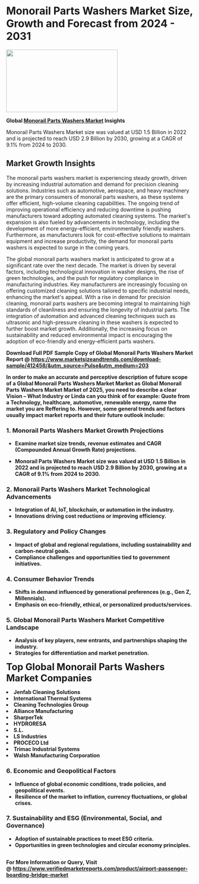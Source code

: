 <H1>Monorail Parts Washers Market Size, Growth and Forecast from 2024 - 2031</H1><img class="aligncenter size-medium wp-image-584254" src="https://thirdeyenews.in/wp-content/uploads/2024/09/Global-Market-Research-300x168.jpeg" alt="" width="300" height="168" /><p><strong>Global&nbsp;<a href="https://www.marketsizeandtrends.com/download-sample/412458/&amp;utm_source=Pulse&amp;utm_medium=203">Monorail Parts Washers Market</a> Insights</strong></p><p>Monorail Parts Washers Market size was valued at USD 1.5 Billion in 2022 and is projected to reach USD 2.9 Billion by 2030, growing at a CAGR of 9.1% from 2024 to 2030.</p><p><h2>Market Growth Insights</h2> <p>The monorail parts washers market is experiencing steady growth, driven by increasing industrial automation and demand for precision cleaning solutions. Industries such as automotive, aerospace, and heavy machinery are the primary consumers of monorail parts washers, as these systems offer efficient, high-volume cleaning capabilities. The ongoing trend of improving operational efficiency and reducing downtime is pushing manufacturers toward adopting automated cleaning systems. The market's expansion is also fueled by advancements in technology, including the development of more energy-efficient, environmentally friendly washers. Furthermore, as manufacturers look for cost-effective solutions to maintain equipment and increase productivity, the demand for monorail parts washers is expected to surge in the coming years.</p> <p><strong></strong></p> <p>The global monorail parts washers market is anticipated to grow at a significant rate over the next decade. The market is driven by several factors, including technological innovation in washer designs, the rise of green technologies, and the push for regulatory compliance in manufacturing industries. Key manufacturers are increasingly focusing on offering customized cleaning solutions tailored to specific industrial needs, enhancing the market's appeal. With a rise in demand for precision cleaning, monorail parts washers are becoming integral to maintaining high standards of cleanliness and ensuring the longevity of industrial parts. The integration of automation and advanced cleaning techniques such as ultrasonic and high-pressure cleaning in these washers is expected to further boost market growth. Additionally, the increasing focus on sustainability and reduced environmental impact is encouraging the adoption of eco-friendly and energy-efficient parts washers.</p> <p><strong></p><p><span class=""><strong>Download Full PDF Sample Copy of Global Monorail Parts Washers Market Report</strong> @ <a href="https://www.marketsizeandtrends.com/download-sample/412458/&amp;utm_source=Pulse&amp;utm_medium=203" target="_blank">https://www.marketsizeandtrends.com/download-sample/412458/&amp;utm_source=Pulse&amp;utm_medium=203</a></span></p><p>In order to make an accurate and perceptive description of future scope of a Global&nbsp;Monorail Parts Washers Market Market as Global&nbsp;Monorail Parts Washers Market Market of 2025, you need to describe a clear Vision &ndash; What Industry or Linda can you think of for example: Quote from a Technology, healthcare, automotive, renewable energy, name the market you are Reffering to. However, some general trends and factors usually impact market reports and their future outlook include:</p><h3>1.&nbsp;<strong>Monorail Parts Washers Market Growth Projections</strong></h3><ul><li>Examine market size trends, revenue estimates and CAGR (Compounded Annual Growth Rate) projections.</li><li><p>Monorail Parts Washers Market size was valued at USD 1.5 Billion in 2022 and is projected to reach USD 2.9 Billion by 2030, growing at a CAGR of 9.1% from 2024 to 2030.</p></li></ul><h3>2.&nbsp;<strong>Monorail Parts Washers Market Technological Advancements</strong></h3><ul><li>Integration of AI, IoT, blockchain, or automation in the industry.</li><li>Innovations driving cost reductions or improving efficiency.</li></ul><h3>3.&nbsp;<strong>Regulatory and Policy Changes</strong></h3><ul><li>Impact of global and regional regulations, including sustainability and carbon-neutral goals.</li><li>Compliance challenges and opportunities tied to government initiatives.</li></ul><h3>4.&nbsp;<strong>Consumer Behavior Trends</strong></h3><ul><li>Shifts in demand influenced by generational preferences (e.g., Gen Z, Millennials).</li><li>Emphasis on eco-friendly, ethical, or personalized products/services.</li></ul><h3>5.&nbsp;<strong>Global Monorail Parts Washers Market Competitive Landscape</strong></h3><ul><li>Analysis of key players, new entrants, and partnerships shaping the industry.</li><li>Strategies for differentiation and market penetration.</li></ul><p data-pm-slice="1 1 []"><span style="color: inherit; font-family: inherit; font-size: 25px;">Top Global Monorail Parts Washers Market Companies</span></p><div class="" data-test-id=""><p><li>Jenfab Cleaning Solutions</li><li> International Thermal Systems</li><li> Cleaning Technologies Group</li><li> Alliance Manufacturing</li><li> SharperTek</li><li> HYDRORESA</li><li> S.L.</li><li> LS Industries</li><li> PROCECO Ltd</li><li> Trimac Industrial Systems</li><li> Walsh Manufacturing Corporation</li></p></div><h3>6.&nbsp;<strong>Economic and Geopolitical Factors</strong></h3><ul><li>Influence of global economic conditions, trade policies, and geopolitical events.</li><li>Resilience of the market to inflation, currency fluctuations, or global crises.</li></ul><h3>7.&nbsp;<strong>Sustainability and ESG (Environmental, Social, and Governance)</strong></h3><ul><li>Adoption of sustainable practices to meet ESG criteria.</li><li>Opportunities in green technologies and circular economy principles.</li></ul><h2><strong style="font-size: 14px;">For More Information or Query, Visit @&nbsp;</strong><a style="background-color: #ffffff; font-size: 14px;" href="https://www.marketsizeandtrends.com/report/monorail-parts-washers-market/" target="_blank">https://www.verifiedmarketreports.com/product/airport-passenger-boarding-bridge-market</a></h2>
